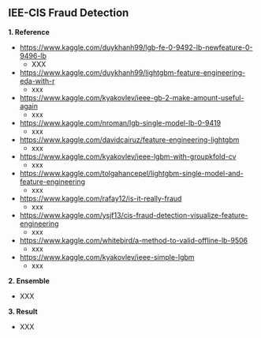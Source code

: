 ## IEE-CIS Fraud Detection

**1. Reference**
  - https://www.kaggle.com/duykhanh99/lgb-fe-0-9492-lb-newfeature-0-9496-lb
    - XXX
  - https://www.kaggle.com/duykhanh99/lightgbm-feature-engineering-eda-with-r
    - xxx
  - https://www.kaggle.com/kyakovlev/ieee-gb-2-make-amount-useful-again
    - xxx
  - https://www.kaggle.com/nroman/lgb-single-model-lb-0-9419
    - xxx
  - https://www.kaggle.com/davidcairuz/feature-engineering-lightgbm
    - xxx
  - https://www.kaggle.com/kyakovlev/ieee-lgbm-with-groupkfold-cv
    - xxx
  - https://www.kaggle.com/tolgahancepel/lightgbm-single-model-and-feature-engineering
    - xxx
  - https://www.kaggle.com/rafay12/is-it-really-fraud
    - xxx
  - https://www.kaggle.com/ysjf13/cis-fraud-detection-visualize-feature-engineering
    - xxx
  - https://www.kaggle.com/whitebird/a-method-to-valid-offline-lb-9506
    - xxx
  - https://www.kaggle.com/kyakovlev/ieee-simple-lgbm
    - xxx
    
**2. Ensemble**
  - XXX

**3. Result**
  - XXX
